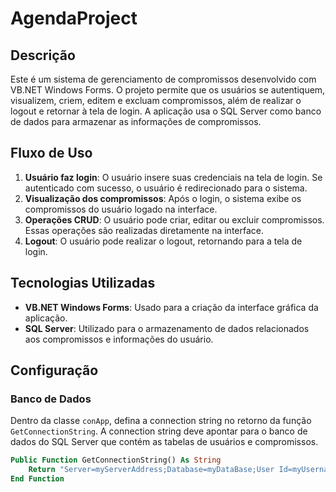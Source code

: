 # AgendaProject

## Descrição

Este é um sistema de gerenciamento de compromissos desenvolvido com VB.NET Windows Forms. O projeto permite que os usuários se autentiquem, visualizem, criem, editem e excluam compromissos, além de realizar o logout e retornar à tela de login. A aplicação usa o SQL Server como banco de dados para armazenar as informações de compromissos.

## Fluxo de Uso

1. **Usuário faz login**: O usuário insere suas credenciais na tela de login. Se autenticado com sucesso, o usuário é redirecionado para o sistema.
2. **Visualização dos compromissos**: Após o login, o sistema exibe os compromissos do usuário logado na interface.
3. **Operações CRUD**: O usuário pode criar, editar ou excluir compromissos. Essas operações são realizadas diretamente na interface.
4. **Logout**: O usuário pode realizar o logout, retornando para a tela de login.

## Tecnologias Utilizadas

- **VB.NET Windows Forms**: Usado para a criação da interface gráfica da aplicação.
- **SQL Server**: Utilizado para o armazenamento de dados relacionados aos compromissos e informações do usuário.

## Configuração

### Banco de Dados

Dentro da classe `conApp`, defina a connection string no retorno da função `GetConnectionString`. A connection string deve apontar para o banco de dados do SQL Server que contém as tabelas de usuários e compromissos.

```vb
Public Function GetConnectionString() As String
    Return "Server=myServerAddress;Database=myDataBase;User Id=myUsername;Password=myPassword;"
End Function
